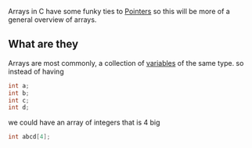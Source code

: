 Arrays in C have some funky ties to [Pointers](/Ideas/Pointers.md) so this will be more of a general overview of arrays.


## What are they
Arrays are most commonly, a collection of [variables](/Ideas/Variables.md) of the same type. so instead of having

```c
int a;
int b;
int c;
int d;
```

we could have an array of integers that is 4 big
```c
int abcd[4];
```


